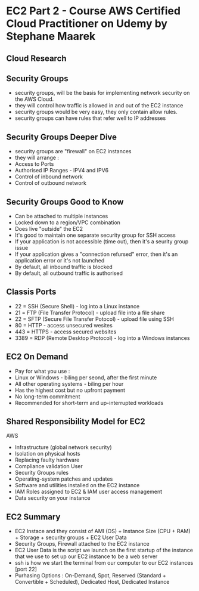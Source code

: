 
# EC2 Part 2 - Course AWS Certified Cloud Practitioner on Udemy by Stephane Maarek


## Cloud Research
## Security Groups 
- security groups, will be the basis for implementing network security 
  on the AWS Cloud.
- they will control how traffic is allowed in and out of the EC2 instance
- security groups would be very easy, they only contain allow rules.
- security groups can have rules that refer well to IP addresses

## Security Groups Deeper Dive 
- security groups are "firewall" on EC2 instances
- they will arrange : 
 - Access to Ports 
 - Authorised IP Ranges - IPV4 and IPV6 
 - Control of inbound network 
 - Control of outbound network 

## Security Groups Good to Know 
- Can be attached to multiple instances
- Locked down to a region/VPC combination 
- Does live "outside" the EC2 
- It's good to maintain one separate security group for SSH access 
- If your application is not accessible (time out), then it's a seurity group issue 
- If your application gives a "connection refursed" error, then it's an application 
  error or it's not launched 
- By default, all inbound traffic is blocked 
- By default, all outbound traffic is authorised

## Classis Ports 
- 22 = SSH (Secure Shell) - log into a Linux instance 
- 21 = FTP (File Transfer Protocol) - upload file into a file share 
- 22 = SFTP (Secure File Transfer Potocol) - upload file using SSH  
- 80 = HTTP - access unsecured wesites 
- 443 = HTTPS - access secured websites 
- 3389 = RDP (Remote Desktop Protocol) - log into a Windows instances 

## EC2 On Demand 
- Pay for what you use :
 - Linux or Windows - biling per seond, after the first minute 
 - All other operating systems - biling per hour 
- Has the highest cost but no upfront payment 
- No long-term commitment 
- Recommended for short-term and up-interrupted workloads

## Shared Responsibility Model for EC2 
AWS
- Infrastructure (global network security)
- Isolation on physical hosts
- Replacing faulty hardware
- Compliance validation 
User 
- Security Groups rules 
- Operating-system patches and updates
- Software and utilities installed on the EC2 instance
- IAM Roles assigned to EC2 & IAM user access management 
- Data security on your instance

## EC2 Summary 
- EC2 Instace and they consist of AMI (OS) + Instance Size (CPU + RAM) + Storage +   security groups + EC2 User Data 
- Security Groups, Firewall attached to the EC2 instance 
- EC2 User Data is the script we launch on the first startup of the instance that     we use to set up our EC2 instance to be a web server
- ssh is how we start the terminal from our computer to our EC2 instances [port 22]
- Purhasing Options : On-Demand, Spot, Reserved (Standard + Convertible +             Scheduled), Dedicated Host, Dedicated Instance
